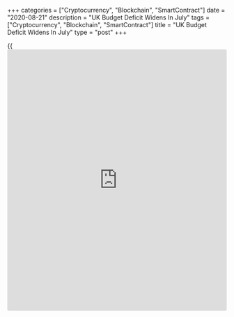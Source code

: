 +++
categories = ["Cryptocurrency", "Blockchain", "SmartContract"]
date = "2020-08-21"
description = "UK Budget Deficit Widens In July"
tags = ["Cryptocurrency", "Blockchain", "SmartContract"]
title = "UK Budget Deficit Widens In July"
type = "post"
+++

{{<iframe id="large-banner" src="https://www.bounty.group/#slide=3.0" width="100%" height="600" scrolling="no" style="border: 0px solid rgb(216, 221, 230); border-radius: 3px;">}}

The UK budget deficit widened sharply in July from the last year and
debt exceeded GBP 2 trillion for the first time on record, the Office
for National Statistics reported Friday.

Public sector net borrowing excluding public sector banks rose by GBP
28.3 billion from last year to GBP 26.7 billion in July. This was the
fourth highest borrowing in any month on record.

The ONS said borrowing estimates were subject to greater than usual
uncertainty. Borrowing in June was revised down by GBP 6.0 billion to
GBP 29.5 billion.

During April to July, borrowing totaled GBP 150.5 billion, which was GBP
128.4 billion more than in the same period last year and the highest
borrowing in any April to July period on record.

The estimate indicated that the GBP 150.5 billion borrowing was almost
three times the GBP 56.6 billion borrowed in the whole financial year
ended March 2020.

Further, data showed that at the end of July, public sector net debt
excluding public sector banks exceeded GBP 2 trillion for the first
time. Debt at the end of July 2020 was 100.5 percent of gross domestic
product.

For comments and feedback [contact](https://www.playgroundfx.com/contact/): editorial@rtt[news](https://www.letsplayfx.com/blog/forex-news-website/).com

[Economic News][1]

 **What parts of the world are seeing the best (and worst) economic
performances lately? Click[here][2] to check out our [Econ Scorecard][2]
and find out! See up-to-the-moment [ranking](https://www.playgroundfx.com/blog/crypto-exchange-ranking/)s for the best and worst
performers in [GDP][2], [unemployment rate][3], [inflation][4] and much
more.**

   1. www.rtt[news](https://www.letsplayfx.com/blog/forex-news-website/).com/Content/EconomicNews.aspx
   2. www.rtt[news](https://www.letsplayfx.com/blog/forex-news-website/).com/economic-scorecard/world-rank/GDP/highest-performance.aspx
   3. www.rtt[news](https://www.letsplayfx.com/blog/forex-news-website/).com/economic-scorecard/world-rank/unemployment-rate/lowest-performance.aspx
   4. www.rtt[news](https://www.letsplayfx.com/blog/forex-news-website/).com/economic-scorecard/world-rank/CPI/highest-performance.aspx